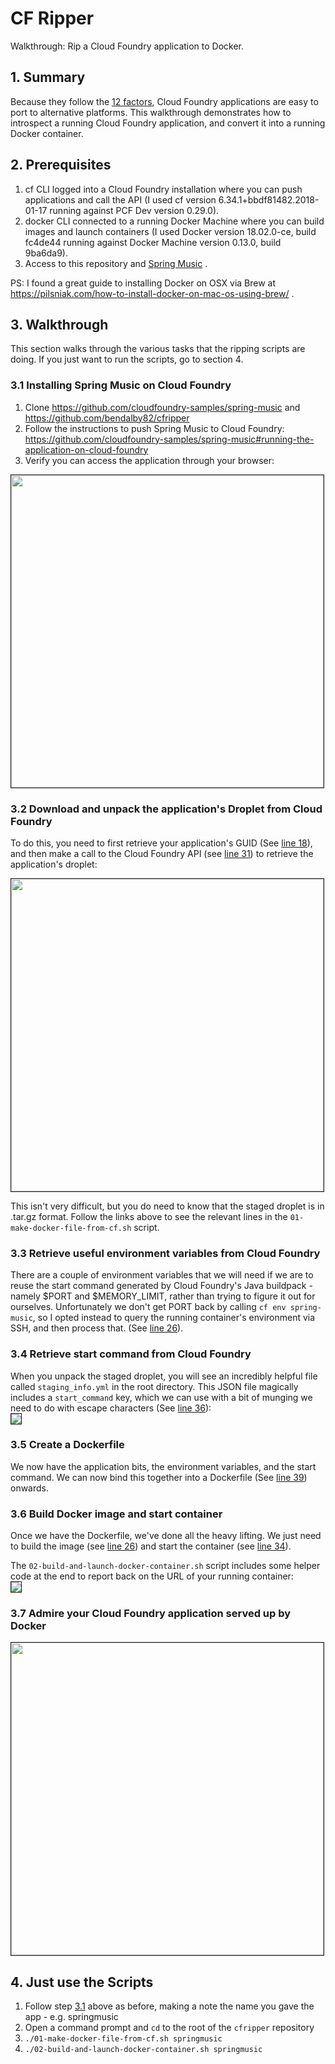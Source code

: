 # CF Ripper
Walkthrough: Rip a Cloud Foundry application to Docker.     
## 1. Summary  
Because they follow the [12 factors](https://12factor.net/), Cloud Foundry applications are easy to port to alternative platforms. This walkthrough demonstrates how to introspect a running Cloud Foundry application, and convert it into a running Docker container.
## 2. Prerequisites
1. cf CLI logged into a Cloud Foundry installation where you can push applications and call the API (I used cf version 6.34.1+bbdf81482.2018-01-17 running against PCF Dev version 0.29.0). 
2. docker CLI connected to a running Docker Machine where you can build images and launch containers (I used Docker version 18.02.0-ce, build fc4de44 running against Docker Machine version 0.13.0, build 9ba6da9). 
3. Access to this repository and [Spring Music](https://github.com/cloudfoundry-samples/spring-music) .  

PS: I found a great guide to installing Docker on OSX via Brew at https://pilsniak.com/how-to-install-docker-on-mac-os-using-brew/ . 
## 3. Walkthrough
This section walks through the various tasks that the ripping scripts are doing. If you just want to run the scripts, go to section 4.
### 3.1 Installing Spring Music on Cloud Foundry  
1. Clone https://github.com/cloudfoundry-samples/spring-music and https://github.com/bendalby82/cfripper     
2. Follow the instructions to push Spring Music to Cloud Foundry:   
https://github.com/cloudfoundry-samples/spring-music#running-the-application-on-cloud-foundry   
3. Verify you can access the application through your browser:  
<img src="https://github.com/bendalby82/cfripper/blob/master/images/spring-music-pcfdev.png" width="500px" border="1">   

### 3.2 Download and unpack the application's Droplet from Cloud Foundry   
To do this, you need to first retrieve your application's GUID (See [line 18](https://github.com/bendalby82/cfripper/blob/master/01-make-docker-file-from-cf.sh#L18)), and then make a call to the Cloud Foundry API (see [line 31](https://github.com/bendalby82/cfripper/blob/master/01-make-docker-file-from-cf.sh#L31)) to retrieve the application's droplet:  

<img src="https://github.com/bendalby82/cfripper/blob/master/images/spring-music-cf-api.png" width="500px" border="1">

This isn't very difficult, but you do need to know that the staged droplet is in .tar.gz format. Follow the links above to see the relevant lines in the `01-make-docker-file-from-cf.sh` script.  

### 3.3 Retrieve useful environment variables from Cloud Foundry
There are a couple of environment variables that we will need if we are to reuse the start command generated by Cloud Foundry's Java buildpack - namely $PORT and $MEMORY_LIMIT, rather than trying to figure it out for ourselves. Unfortunately we don't get PORT back by calling `cf env spring-music`, so I opted instead to query the running container's environment via SSH, and then process that. (See [line 26](https://github.com/bendalby82/cfripper/blob/master/01-make-docker-file-from-cf.sh#L26)).

### 3.4 Retrieve start command from Cloud Foundry  
When you unpack the staged droplet, you will see an incredibly helpful file called `staging_info.yml` in the root directory. This JSON file magically includes a `start_command` key, which we can use with a bit of munging we need to do with escape characters (See [line 36](https://github.com/bendalby82/cfripper/blob/master/01-make-docker-file-from-cf.sh#L36)):  
<img src="https://github.com/bendalby82/cfripper/blob/master/images/spring-music-droplet.png" border="1px"/>   

### 3.5 Create a Dockerfile   
We now have the application bits, the environment variables, and the start command. We can now bind this together into a Dockerfile (See [line 39](https://github.com/bendalby82/cfripper/blob/master/01-make-docker-file-from-cf.sh#L39)) onwards.  

### 3.6 Build Docker image and start container   
Once we have the Dockerfile, we've done all the heavy lifting. We just need to build the image (see [line 26](https://github.com/bendalby82/cfripper/blob/master/02-build-and-launch-docker-container.sh#L26)) and start the container (see [line 34](https://github.com/bendalby82/cfripper/blob/master/02-build-and-launch-docker-container.sh#L34)).  

The `02-build-and-launch-docker-container.sh` script includes some helper code at the end to report back on the URL of your running container:  
<img src="https://github.com/bendalby82/cfripper/blob/master/images/spring-music-docker-script.png" border="1px"/>

### 3.7 Admire your Cloud Foundry application served up by Docker
<img src="https://github.com/bendalby82/cfripper/blob/master/images/spring-music-docker.png" width="500px" border="1px"/>

## 4. Just use the Scripts
1. Follow step [3.1](https://github.com/bendalby82/cfripper/blob/master/README.md#31-installing-spring-music-on-cloud-foundry) above as before, making a note the name you gave the app - e.g. springmusic  
2. Open a command prompt and `cd` to the root of the `cfripper` repository   
2. `./01-make-docker-file-from-cf.sh springmusic`   
3. `./02-build-and-launch-docker-container.sh springmusic`   
